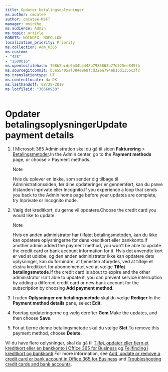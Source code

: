```yaml
---
title: Opdater betalingsoplysninger
ms.author: cmcatee
author: cmcatee-MSFT
manager: mnirkhe
ms.audience: Admin
ms.topic: article
ROBOTS: NOINDEX, NOFOLLOW
localization_priority: Priority
ms.collection: Adm_O365
ms.custom:
- "428"
- "1500016"
ms.openlocfilehash: 768b2bcdc6b34b4448b7985863b77d525ee849fb
ms.sourcegitcommit: b3e55405af384e868fcd32ea794eb15d1356c3fc
ms.translationtype: HT
ms.contentlocale: da-DK
ms.lasthandoff: 08/29/2019
ms.locfileid: "36660930"
---
```

# <a name="update-payment-details"></a><span data-ttu-id="8e17b-102">Opdater betalingsoplysninger</span><span class="sxs-lookup"><span data-stu-id="8e17b-102">Update payment details</span></span>

1. <span data-ttu-id="8e17b-103">I Microsoft 365 Administration skal du gå til siden **Fakturering** \> [Betalingsmetoder](https://go.microsoft.com/fwlink/p/?linkid=2018806).</span><span class="sxs-lookup"><span data-stu-id="8e17b-103">In the Admin center, go to the **Payment methods** page, or choose \> [](https://go.microsoft.com/fwlink/p/?linkid=2018806) Payment methods.</span></span>

    > [!NOTE]
    > <span data-ttu-id="8e17b-104">Hvis du oplever en løkke, som sender dig tilbage til Administrationssiden, før dine opdateringer er gennemført, kan du prøve tilstanden Inprivate eller Incognito.</span><span class="sxs-lookup"><span data-stu-id="8e17b-104">If you experience a loop that sends you back to the Admin home page before your updates are complete, try Inprivate or Incognito mode.</span></span>
  
2. <span data-ttu-id="8e17b-105">Vælg det kreditkort, du gerne vil opdatere.</span><span class="sxs-lookup"><span data-stu-id="8e17b-105">Choose the credit card you would like to update.</span></span>

    > [!NOTE]
    > <span data-ttu-id="8e17b-106">Hvis en anden administrator har tilføjet betalingsmetoden, kan du ikke kan opdatere oplysningerne for dens kreditkort eller bankkonto.</span><span class="sxs-lookup"><span data-stu-id="8e17b-106">If another admin added the payment method, you won't be able to update the credit card or bank account information for it.</span></span> <span data-ttu-id="8e17b-107">Hvis det anvendte kort er ved at udløbe, og den anden administrator ikke kan opdatere dets oplysninger, kan du forhindre, at tjenesten afbrydes, ved at tilføje et ekstra kreditkort for abonnementet ved at vælge **Tilføj betalingsmetode**.</span><span class="sxs-lookup"><span data-stu-id="8e17b-107">If the credit card is about to expire and the other administrator isn't able to update it, you can prevent service interruption by adding a different credit card or new bank account for the subscription by choosing **Add payment method**.</span></span>
  
3. <span data-ttu-id="8e17b-108">I ruden **Oplysninger om betalingsmetode** skal du vælge **Rediger**.</span><span class="sxs-lookup"><span data-stu-id="8e17b-108">In the **Payment method details** pane, select **Edit**.</span></span>

4. <span data-ttu-id="8e17b-109">Foretag opdateringerne og vælg derefter **Gem**.</span><span class="sxs-lookup"><span data-stu-id="8e17b-109">Make the updates, and then choose **Save**.</span></span>

5. <span data-ttu-id="8e17b-110">For at fjerne denne betalingsmetode skal du vælge **Slet**.</span><span class="sxs-lookup"><span data-stu-id="8e17b-110">To remove this payment method, choose **Delete**.</span></span>

<span data-ttu-id="8e17b-111">Vil du have flere oplysninger, skal du gå til [Tilføj, opdater eller fjern et kreditkort eller en bankkonto i Office 365 for Business](https://docs.microsoft.com/office365/admin/subscriptions-and-billing/add-update-or-remove-credit-card-or-bank-account) og [Fejlfinding i kreditkort og bankkonti](https://docs.microsoft.com/office365/admin/subscriptions-and-billing/add-update-or-remove-credit-card-or-bank-account#troubleshooting-credit-cards-and-bank-accounts).</span><span class="sxs-lookup"><span data-stu-id="8e17b-111">For more information, see [Add, update or remove a credit card or bank account in Office 365 for Business](https://docs.microsoft.com/office365/admin/subscriptions-and-billing/add-update-or-remove-credit-card-or-bank-account) and [Troubleshooting credit cards and bank accounts](https://docs.microsoft.com/office365/admin/subscriptions-and-billing/add-update-or-remove-credit-card-or-bank-account#troubleshooting-credit-cards-and-bank-accounts).</span></span>